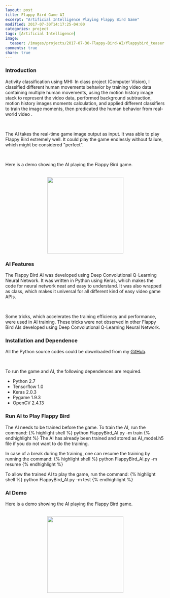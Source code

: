 ```yaml
---
layout: post
title: Flappy Bird Game AI
excerpt: "Artificial Intelligence Playing Flappy Bird Game"
modified: 2017-07-30T14:17:25-04:00
categories: project
tags: [Artificial Intelligence]
image:
  teaser: /images/projects/2017-07-30-Flappy-Bird-AI/flappybird_teaser.png
comments: true
share: true
---
```


### Introduction

Activity classification using MHI: In class project (Computer Vision), I classified different human movements behavior by training video data containing multiple human movements, 
using the motion history image stack to represent the video data, performed background subtraction, motion history images moments calculation, 
and applied different classifiers to train the image moments, then predicated the human behavior from real-world video . 

<br />

The AI takes the real-time game image output as input. It was able to play Flappy Bird extremely well. It could play the game endlessly without failure, which might be considered "perfect".

<br />

Here is a demo showing the AI playing the Flappy Bird game.

<br />

<center><img width="240" height="240" src="{{ site.url }}/images/projects/2017-07-30-Flappy-Bird-AI/Flappy_Bird_gameplay.png"/></center>

### AI Features

The Flappy Bird AI was developed using Deep Convolutional Q-Learning Neural Network. It was written in Python using Keras, which makes the code for neural network neat and easy to understand. It was also wrapped as class, which makes it universal for all different kind of easy video game APIs.

<br />

Some tricks, which accelerates the training efficiency and performance, were used in AI training. These tricks were not observed in other Flappy Bird AIs developed using Deep Convolutional Q-Learning Neural Network.

### Installation and Dependence

All the Python source codes could be downloaded from my [GitHub](https://github.com/leimao/Flappy_Bird_AI).

<br />

To run the game and AI, the following dependences are required.
* Python 2.7
* Tensorflow 1.0
* Keras 2.0.3
* Pygame 1.9.3
* OpenCV 2.4.13

### Run AI to Play Flappy Bird

The AI needs to be trained before the game. To train the AI, run the command: 
{% highlight shell %}
python FlappyBird_AI.py -m train
{% endhighlight %}
The AI has already been trained and stored as AI_model.h5 file if you do not want to do the training.

In case of a break during the training, one can resume the training by running the command:
{% highlight shell %}
python FlappyBird_AI.py -m resume
{% endhighlight %}

To allow the trained AI to play the game, run the command:
{% highlight shell %}
python FlappyBird_AI.py -m test
{% endhighlight %}

### AI Demo

Here is a demo showing the AI playing the Flappy Bird game.

<br />

<center><img width="240" height="240" src="{{ site.url }}/images/projects/2017-07-30-Flappy-Bird-AI/flappy_bird_AI.gif"/></center>

